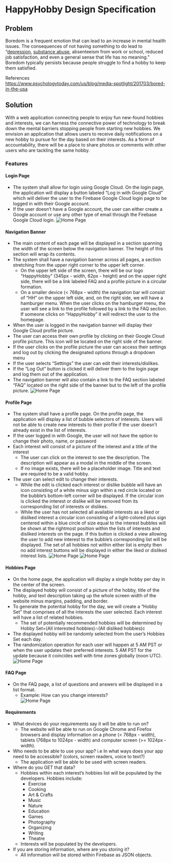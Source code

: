 # HappyHobby Design Specification

## Problem
Boredom is a frequent emotion that can lead to an increase in mental health issues. The consequences of not having something to do lead to “[depression](https://www.psychologytoday.com/us/basics/depression), [substance abuse](https://www.psychologytoday.com/us/basics/addiction), absenteeism from work or school, reduced job satisfaction, and even a general sense that life has no meaning.” Boredom typically persists because people struggle to find a hobby to keep them satisfied. 

References  
https://www.psychologytoday.com/us/blog/media-spotlight/201703/bored-in-the-usa

## Solution
With a web application connecting people to enjoy fun new-found hobbies and interests, we can harness the connective power of technology to break down the mental barriers stopping people from starting new hobbies. We envision an application that allows users to receive daily notifications on a new hobby to pursue for the day based on their interests. As a form of accountability, there will be a place to share photos or comments with other users who are tackling the same hobby.

### Features
#### Login Page
- The system shall allow for login using Google Cloud. On the login page, the application will display a button labeled “Log in with Google Cloud” which will deliver the user to the Firebase Google Cloud login page to be logged in with their Google account.
- If the user doesn’t have a Google account, the user can either create a Google account or use any other type of email through the Firebase Google Cloud login. 
![Home Page](https://github.com/HappyHobby/HappyHobby/blob/master/Resources/Wireframes/Log_In.png)

#### Navigation Banner
- The main content of each page will be displayed in a section spanning the width of the screen below the navigation banner. The height of this section will wrap its contents.
- The system shall have a navigation banner across all pages, a section stretching from the upper right corner to the upper left corner.
  - On the upper left side of the screen, there will be our logo “HappyHobby” (345px - width, 62px - height) and on the upper right side, there will be a link labeled FAQ and a profile picture in a circular formation. 
  - On a smaller device (< 768px - width) the navigation bar will consist of “HH” on the upper left side, and, on the right side, we will have a hamburger menu. When the user clicks on the hamburger menu, the user will see a link to the profile followed by a link to the FAQ section. If someone clicks on “HappyHobby” it will redirect the user to the homepage. 
- When the user is logged in the navigation banner will display their Google Cloud profile picture.
- The user can access their own profile by clicking on their Google Cloud profile picture. This icon will be located on the right side of the banner.
- If the user clicks on the profile picture the user can access their settings and log out by clicking the designated options through a dropdown menu
- If the user selects “Settings” the user can edit their interests/dislikes.
- If the “Log Out” button is clicked it will deliver them to the login page and log them out of the application. 
- The navigation banner will also contain a link to the FAQ section labeled “FAQ” located on the right side of the banner but to the left of the profile picture.
![Home Page](https://github.com/HappyHobby/HappyHobby/blob/master/Resources/Wireframes/NavBar.png)

#### Profile Page
- The system shall have a profile page. On the profile page, the application will display a list of bubble selectors of interests. Users will not be able to create new interests to their profile if the user doesn’t already exist in the list of interests. 
- If the user logged in with Google, the user will not have the option to change their photo, name, or password
- Each interest will consist of a picture of the interest and a title of the interest
  - The user can click on the interest to see the description. The description will appear as a modal in the middle of the screen.
  - If no image exists, there will be a placeholder image. Title and text are required to be a valid hobby.
- The user can select edit to change their interests.
  - While the edit is clicked each interest or dislike bubble will have an icon consisting of a white minus sign within a red circle located on the bubble’s bottom-left corner will be displayed. If the circular icon is clicked the interest or dislike will be removed from its corresponding list of interests or dislikes.
  - While the user has not selected all available interests as a liked or disliked interest a circular icon consisting of a light-colored plus sign centered within a blue circle of size equal to the interest bubbles will be shown at the rightmost position within the lists of interests and disliked interests on the page. If this button is clicked a view allowing the user to add new interest to the bubble’s corresponding list will be displayed. The set of all hobbies not within either list is empty then no add interest buttons will be displayed in either the liked or disliked interest lists.
![Home Page](https://github.com/HappyHobby/HappyHobby/blob/master/Resources/Wireframes/Profile.png)
![Home Page](https://github.com/HappyHobby/HappyHobby/blob/master/Resources/Wireframes/ProfileEdit.png)

#### Hobbies Page
- On the home page, the application will display a single hobby per day in the center of the screen.
- The displayed hobby will consist of a picture of the hobby, title of the hobby, and text description taking up the whole screen width of the website minus margins, padding, and border.
- To generate the potential hobby for the day, we will create a “Hobby Set” that comprises of all the interests the user selected. Each interest will have a list of related hobbies. 
  - The set of potentially recommended hobbies will be determined by Hobby Set=(All interested hobbies)∩(All disliked hobbies)c
- The displayed hobby will be randomly selected from the user’s Hobbies Set each day.
- The randomization operation for each user will happen at 5 AM PST or when the user updates their preferred interests. 5 AM PST for the update because it coincides well with time zones globally (noon UTC).
![Home Page](https://github.com/HappyHobby/HappyHobby/blob/master/Resources/Wireframes/HomePage.png)

#### FAQ Page
- On the FAQ page, a list of questions and answers will be displayed in a list format.
  - Example: How can you change interests?  
![Home Page](https://github.com/HappyHobby/HappyHobby/blob/master/Resources/Wireframes/FAQ.png)

#### Requirements
- What devices do your requirements say it will be able to run on?
  - The website will be able to run on Google Chrome and Firefox browsers and display information on a phone (< 768px - width), tablets (768px to 1024px - width) and computer screen (>= 1024px - width).
- Who needs to be able to use your app? i.e In what ways does your app need to be accessible? (colors, screen readers, voice to text?)
  - The application will be able to be used with screen readers.
- Where do you GET that data?
  - Hobbies within each interest’s hobbies list will be populated by the developers. Hobbies include:
    - Exercise
    - Cooking
    - Art & Crafts
    - Music
    - Nature
    - Education
    - Games
    - Photography
    - Organizing 
    - Writing
    - Theatre
  - Interests will be populated by the developers.
- If you are storing information, where are you storing it?
  - All information will be stored within Firebase as JSON objects.
